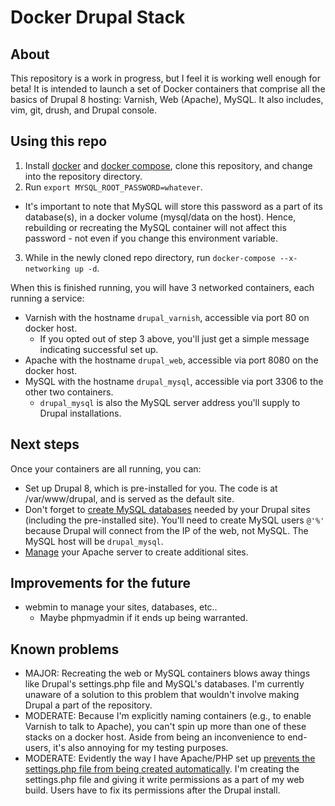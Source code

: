 # Docker Drupal Stack

## About
This repository is a work in progress, but I feel it is working well enough for beta! It is intended to launch a set of Docker containers that comprise all the basics of Drupal 8 hosting: Varnish, Web (Apache), MySQL. It also includes, vim, git, drush, and Drupal console.

## Using this repo
1. Install [docker](https://docs.docker.com/engine/installation/) and [docker compose](https://docs.docker.com/compose/install/), clone this repository, and change into the repository directory.
2. Run `export MYSQL_ROOT_PASSWORD=whatever`. 
  * It's important to note that MySQL will store this password as a part of its database(s), in a docker volume (mysql/data on the host). Hence, rebuilding or recreating the MySQL container will not affect this password - not even if you change this environment variable.
3. While in the newly cloned repo directory, run `docker-compose --x-networking up -d`.

When this is finished running, you will have 3 networked containers, each running a service: 
* Varnish with the hostname `drupal_varnish`, accessible via port 80 on docker host. 
  * If you opted out of step 3 above, you'll just get a simple message indicating successful set up.
* Apache with the hostname `drupal_web`, accessible via port 8080 on the docker host.
* MySQL with the hostname `drupal_mysql`, accessible via port 3306 to the other two containers.
  * `drupal_mysql` is also the MySQL server address you'll supply to Drupal installations.

## Next steps
Once your containers are all running, you can:
* Set up Drupal 8, which is pre-installed for you. The code is at /var/www/drupal, and is served as the default site.
* Don't forget to [create MySQL databases](https://www.drupal.org/documentation/install/create-database#mysql_commands) needed by your Drupal sites (including the pre-installed site). You'll need to create MySQL users `@'%'` because Drupal will connect from the IP of the web, not MySQL. The MySQL host will be `drupal_mysql`.
* [Manage](https://help.ubuntu.com/lts/serverguide/httpd.html) your Apache server to create additional sites.

## Improvements for the future
* webmin to manage your sites, databases, etc..
  * Maybe phpmyadmin if it ends up being warranted.

## Known problems
* MAJOR: Recreating the web or MySQL containers blows away things like Drupal's settings.php file and MySQL's databases. I'm currently unaware of a solution to this problem that wouldn't involve making Drupal a part of the repository.
* MODERATE: Because I'm explicitly naming containers (e.g., to enable Varnish to talk to Apache), you can't spin up more than one of these stacks on a docker host. Aside from being an inconvenience to end-users, it's also annoying for my testing purposes.
* MODERATE: Evidently the way I have Apache/PHP set up [prevents the settings.php file from being created automatically](https://www.drupal.org/documentation/install/settings-file). I'm creating the settings.php file and giving it write permissions as a part of my web build. Users have to fix its permissions after the Drupal install.
